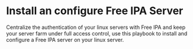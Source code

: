# Install an configure Free IPA Server

Centralize the authentication of your linux servers with Free IPA and keep your server farm under full access control, use this playbook to install and configure a Free IPA server on your linux server. 

